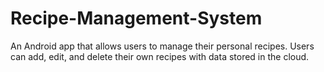 # Recipe-Management-System
An Android app that allows users to manage their personal recipes. Users can add, edit, and delete their own recipes with data stored in the cloud. 

